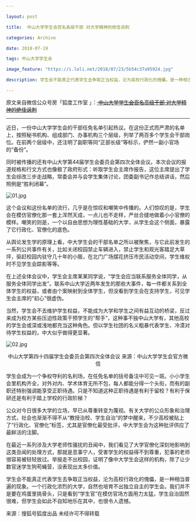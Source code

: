 ```yaml
---

layout: post

title:  中山大学学生会百名高级干部 对大学精神的绝佳讽刺

categories: Archive

date: 2018-07-19

tags: 中山大学学生会

image_feature: "https://i.loli.net/2018/07/23/5b54c37a95924.jpg"

description: 学生会不能真正代表学生去争取正当权益，沦为高校行政化的傀儡，是一种相当普遍的现象。

---
```


原文来自微信公众号房「狐度工作室 」：~~[ 中山大学学生会百名高级干部 对大学精神的绝佳讽刺 ](https://mp.weixin.qq.com/s/6856KRcfKhZpERMwHUC1cQ)~~

---

近日，一份中山大学学生会的干部任免名单引起热议。在这份正式而严肃的名单上，按照秘书机构、组成部门、办事机构三个层级，列举了两百多个学生会干部岗位。在前两个层级中，还注明了副职等同“正部长级”等标示，俨然一副小官场的“备份”。

同时被传播的还有中山大学第44届学生会委员会第四次全体会议。本次会议的报道规格和行文方式也像极了政府形式：听取学生会主席作报告，这位主席提出了学生会综改三步走战略，常委会并与会学生集体讨论，团委副书记作总结讲话，然后照例是“胜利闭幕”。

![01.jpg](https://i.loli.net/2018/07/23/5b54c37a95924.jpg)

这个会议和这份名单的流行，几乎是在惊叹和嘲笑中传播的。人们惊叹的是，学生会在模仿官僚化那一套上浑然天成，一点儿也不走样，严丝合缝地做着小小官僚的模样。嘲笑的则是，一个以自由思想为理性基础的大学，从学生会这个侧面，暴露了它行政化、官僚化的底色。

从舆论发生学的原理上看，中大学生会的干部名单之所以被聚焦，与它此前发生的一系列公共事件有关，比如关闭校园禁止车辆进入，禁止学生和观光客踏足大草坪，驱赶校园内驻守几十年的小贩，在北门广场摆花挤压市民活动空间，学生维权时不见学生会踪影等等。

在上述全体会议中，学生会主席某某同学说，“学生会应当联系服务全体同学，从服务全体同学出发”。联系中山大学近两年发生的那些大事件，每一件都关系到全体学生的权益，或者由个案映射到全体学生，但没看到学生会在支持学生，可见学生会主席的“初心”很虚伪。

当然，学生会不去维护学生权益，不能成为大学和学生之间有益互动的桥梁，反过来成为校方某些压迫性政策干预学生的“帮手”，这种事不独中山大学有，其他高校的学生会或深或浅地都充当这种角色。但以学生社团的名义粗暴代表学生、冷漠对待学生权益的，中大似乎做得更显著。

![02.jpg](https://i.loli.net/2018/07/23/5b54c382e3833.jpg)

<center>中山大学第四十四届学生会委员会第四次全体会议 来源：中山大学学生会官方微信</center>

学生会成为一个争权夺利的名利场，在任免名单的括号备注中可见一斑。小小学生会里机构齐全，对外对内、学术体育无所不包，每人都能分得一个头衔，而有的副职还特别强调能享受正职待遇。只是不知道这种正职待遇是有利于留校？有利于保研还是有利于踏上学校的行政阶梯？

公众对今日很多大学的立场，早已从尊重转变为蔑视。有关大学的公众形象和治理方式，社会也渐渐不得不从“教授治校、学生自治”的梦中醒来，不少高校被贴上了“行政化、官僚化”标签，尤其是官僚化最受批评，中大学生会为这种批评供应了最鲜活的注脚。

在最近一系列涉及大学老师性骚扰的丑闻中，我们看见了大学官僚化深刻地影响到这类丑闻的处理方式，那就是息事宁人，受害学生的权益得不到尊重，犯事的老师很容易被轻轻放过。举报走不出校园，证明了像中大学生会这样的机构，除了让少数官迷学生狗苟蝇营，没表现出太多价值。

学生会不能真正代表学生去争取正当权益，沦为高校行政化的傀儡，是一种相当普遍的现象。一个行政化浓烈的大学，自然也培育不出独立自主的学生会。我们并不是要在鸡蛋里挑骨头，只是看到“学生官”在模仿官场方面用力太猛，学生自治固然很难，但学生会如此不自知地乐在其中，也很令人遗憾。

来源：搜狐号狐度出品 未经许可不得转载
